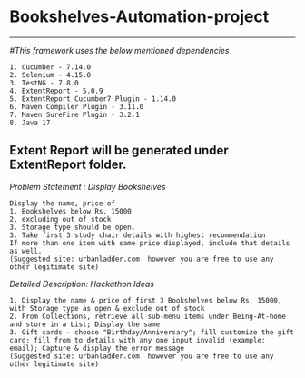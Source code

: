 # Bookshelves-Automation-project


-------------------------------------------------------
*#This framework uses the below mentioned dependencies*
```
1. Cucumber - 7.14.0
2. Selenium - 4.15.0
3. TestNG - 7.8.0
4. ExtentReport - 5.0.9
5. ExtentReport Cucumber7 Plugin - 1.14.0
6. Maven Compiler Plugin - 3.11.0
7. Maven SureFire Plugin - 3.2.1
8. Java 17

```
Extent Report will be generated under ExtentReport folder. 
------------------------------------------------------------

*Problem Statement : Display Bookshelves*
```
Display the name, price of
1. Bookshelves below Rs. 15000 
2. excluding out of stock
3. Storage type should be open.
3. Take first 3 study chair details with highest recommendation
If more than one item with same price displayed, include that details as well.
(Suggested site: urbanladder.com  however you are free to use any other legitimate site)
```
*Detailed Description: Hackathon Ideas*
```
1. Display the name & price of first 3 Bookshelves below Rs. 15000, with Storage type as open & exclude out of stock
2. From Collections, retrieve all sub-menu items under Being-At-home and store in a List; Display the same
3. Gift cards - choose "Birthday/Anniversary"; fill customize the gift card; fill from to details with any one input invalid (example: email); Capture & display the error message
(Suggested site: urbanladder.com  however you are free to use any other legitimate site)
```

